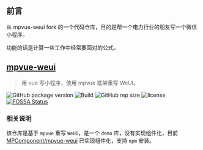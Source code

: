 ## 前言

从 mpvue-weui fork 的一个代码仓库，目的是帮一个电力行业的朋友写一个微信小程序。

功能的话是计算一些工作中经常要面对的公式。

## [mpvue-weui](https://kuangpf.github.io/mpvue-weui/#/)

> 用 vue 写小程序，使用 mpvue 框架重写 WeUI。

![GitHub package version](https://img.shields.io/github/package-json/v/KuangPF/mpvue-weui.svg) ![Build](https://img.shields.io/circleci/project/github/KuangPF/mpvue-weui/master.svg) ![GitHub rep size](https://img.shields.io/github/languages/code-size/KuangPF/mpvue-weui.svg) ![license](https://img.shields.io/github/license/KuangPF/mpvue-weui.svg)
[![FOSSA Status](https://app.fossa.io/api/projects/git%2Bgithub.com%2FKuangPF%2Fmpvue-weui.svg?type=shield)](https://app.fossa.io/projects/git%2Bgithub.com%2FKuangPF%2Fmpvue-weui?ref=badge_shield)

### 相关说明

该仓库是基于 `mpvue` 重写 `WeUI`，是一个 `demo` 库，没有实现组件化，目前 [MPComponent/mpvue-weui](https://github.com/MPComponent/mpvue-weui) 已实现组件化，支持 `npm` 安装。
